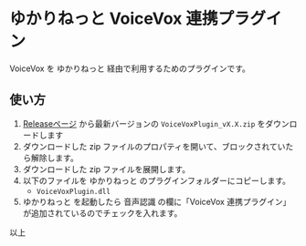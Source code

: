 # ゆかりねっと VoiceVox 連携プラグイン
VoiceVox を ゆかりねっと 経由で利用するためのプラグインです。

## 使い方

1. [Releaseページ](https://github.com/snowman-x/yukarinette-voicevox/releases/) から最新バージョンの `VoiceVoxPlugin_vX.X.zip` をダウンロードします
2. ダウンロードした zip ファイルのプロパティを開いて、ブロックされていたら解除します。
3. ダウンロードした zip ファイルを展開します。
4. 以下のファイルを ゆかりねっと のプラグインフォルダーにコピーします。
   - `VoiceVoxPlugin.dll`
5. ゆかりねっと を起動したら 音声認識 の欄に「VoiceVox 連携プラグイン」が追加されているのでチェックを入れます。

以上
